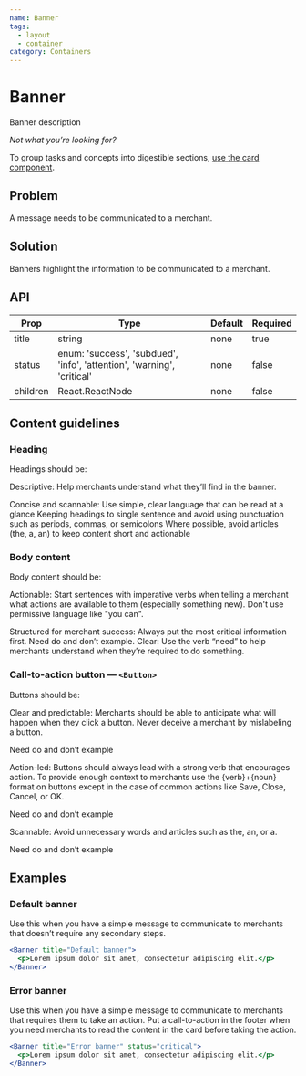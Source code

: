 ```yaml
---
name: Banner
tags:
  - layout
  - container
category: Containers
---
```


# Banner

Banner description

_Not what you’re looking for?_

To group tasks and concepts into digestible sections, [use the card component](../Card/).

## Problem

A message needs to be communicated to a merchant.

## Solution

Banners highlight the information to be communicated to a merchant.

## API
| Prop  | Type   | Default | Required |
| --- | --- | --- | --- |
| title | string | none | true |
| status | enum: 'success', 'subdued', 'info', 'attention', 'warning', 'critical' | none | false |
| children | React.ReactNode | none | false |

## Content guidelines

### Heading

Headings should be:

Descriptive: Help merchants understand what they’ll find in the banner.

Concise and scannable:
Use simple, clear language that can be read at a glance
Keeping headings to single sentence and avoid using punctuation such as periods, commas, or semicolons
Where possible, avoid articles (the, a, an) to keep content short and actionable

### Body content

Body content should be:

Actionable: Start sentences with imperative verbs when telling a merchant what actions are available to them (especially something new). Don't use permissive language like "you can".

Structured for merchant success: Always put the most critical information first.
Need do and don’t example.
Clear: Use the verb “need” to help merchants understand when they’re required to do something.


### Call-to-action button — `<Button>`

Buttons should be:

Clear and predictable: Merchants should be able to anticipate what will happen when they click a button. Never deceive a merchant by mislabeling a button.

Need do and don’t example

Action-led: Buttons should always lead with a strong verb that encourages action. To provide enough context to merchants use the {verb}+{noun} format on buttons except in the case of common actions like Save, Close, Cancel, or OK.

Need do and don’t example

Scannable: Avoid unnecessary words and articles such as the, an, or a.

Need do and don’t example

## Examples

### Default banner

Use this when you have a simple message to communicate to merchants that doesn’t require any secondary steps.

```jsx
<Banner title="Default banner">
  <p>Lorem ipsum dolor sit amet, consectetur adipiscing elit.</p>
</Banner>
```

### Error banner

Use this when you have a simple message to communicate to merchants that requires them to take an action. Put a call-to-action in the footer when you need merchants to read the content in the card before taking the action.


```jsx
<Banner title="Error banner" status="critical">
  <p>Lorem ipsum dolor sit amet, consectetur adipiscing elit.</p>
</Banner>
```
